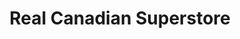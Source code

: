 ---
title: "Real Canadian Superstore"
url: /oshawa/real-canadian-superstore-harmony-road-north/
shop: Supermarkt
---